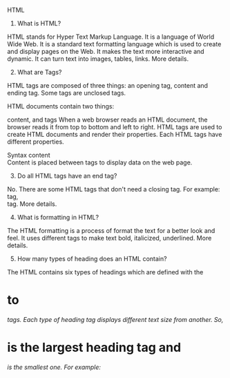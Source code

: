 HTML 

1) What is HTML?

HTML stands for Hyper Text Markup Language. It is a language of World Wide Web. It is a standard text formatting language which is used to create and display pages on the Web. It makes the text more interactive and dynamic. It can turn text into images, tables, links. More details.

2) What are Tags?

HTML tags are composed of three things: an opening tag, content and ending tag. Some tags are unclosed tags.

HTML documents contain two things:

content, and
tags
When a web browser reads an HTML document, the browser reads it from top to bottom and left to right. HTML tags are used to create HTML documents and render their properties. Each HTML tags have different properties.

Syntax
<tag> content </tag>  
Content is placed between tags to display data on the web page.


3) Do all HTML tags have an end tag?  

No. There are some HTML tags that don't need a closing tag. For example: <image> tag, <br> tag. More details.

4) What is formatting in HTML?

The HTML formatting is a process of format the text for a better look and feel. It uses different tags to make text bold, italicized, underlined. More details.

5) How many types of heading does an HTML contain?

The HTML contains six types of headings which are defined with the <h1> to <h6> tags. Each type of heading tag displays different text size from another. So, <h1> is the largest heading tag and <h6> is the smallest one. For example: